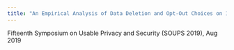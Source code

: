 ```yaml
---
title: "An Empirical Analysis of Data Deletion and Opt-Out Choices on 150 Websites"
---
```


Fifteenth Symposium on Usable Privacy and Security (SOUPS 2019), Aug 2019

